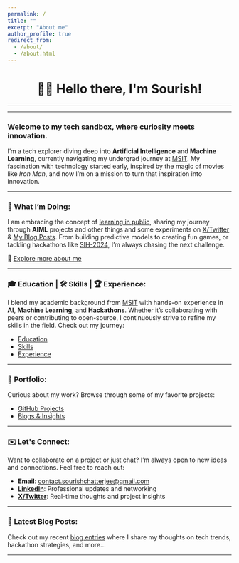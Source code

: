 ```yaml
---
permalink: /
title: ""
excerpt: "About me"
author_profile: true
redirect_from: 
  - /about/
  - /about.html
---
```

<h1 align=center>👋🏼 Hello there, I'm Sourish!</h1>
<hr>

--- 

### Welcome to my tech sandbox, where curiosity meets innovation. 

I’m a tech explorer diving deep into **Artificial Intelligence** and **Machine Learning**, currently navigating my undergrad journey at [MSIT](https://www.linkedin.com/school/meghnadsahainstituteoftechnology/). My fascination with technology started early, inspired by the magic of movies like _Iron Man_, and now I’m on a mission to turn that inspiration into innovation.

---

### 🌟 What I’m Doing:

I am embracing the concept of [learning in public](https://www.swyx.io/learn-in-public), sharing my journey through **AIML** projects and other things and some experiments on [X/Twitter](https://X.com/sourize_) & [My Blog Posts](/year-archive/). From building predictive models to creating fun games, or tackling hackathons like [SIH-2024](/posts/2024/09/SIH2024/), I’m always chasing the next challenge.

🔗 [Explore more about me](/aboutme/)

---

### 🎓 Education | 🛠️ Skills | 🏆 Experience:

I blend my academic background from [MSIT](https://www.linkedin.com/school/meghnadsahainstituteoftechnology/) with hands-on experience in **AI**, **Machine Learning**, and **Hackathons**. Whether it’s collaborating with peers or contributing to open-source, I continuously strive to refine my skills in the field. Check out my journey:

- [Education](/education.md/)
- [Skills](/skills.md/)
- [Experience](/experience.md/)

---

### 🚀 Portfolio:

Curious about my work? Browse through some of my favorite projects:

- [GitHub Projects](https://github.com/sourize?tab=repositories)
- [Blogs & Insights](/year-archive/)

---

### ✉️ Let's Connect:

Want to collaborate on a project or just chat? I’m always open to new ideas and connections. Feel free to reach out:

- **Email**: [contact.sourishchatterjee@gmail.com](https://mailto:contact.sourishchatterjee@gmail.com)
- **[LinkedIn](https://linkedin.com/in/sourish-chatterjee)**: Professional updates and networking
- **[X/Twitter](https://x.com/sourize_)**: Real-time thoughts and project insights

---

### 📝 Latest Blog Posts:

Check out my recent [blog entries](/year-archive/) where I share my thoughts on tech trends, hackathon strategies, and more...

---